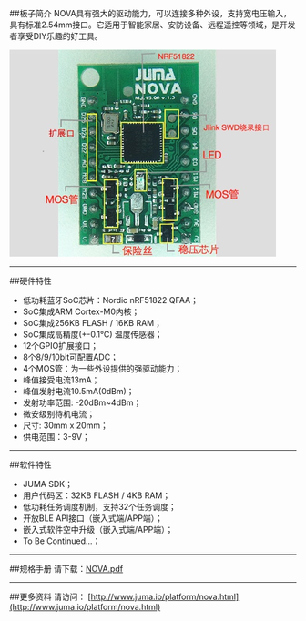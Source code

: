 
##板子简介
NOVA具有强大的驱动能力，可以连接多种外设，支持宽电压输入，具有标准2.54mm接口。它适用于智能家居、安防设备、远程遥控等领域，是开发者享受DIY乐趣的好工具。

![](./images/nova_intro.jpg)

***
##硬件特性
- 低功耗蓝牙SoC芯片：Nordic nRF51822 QFAA；
- SoC集成ARM Cortex-M0内核；
- SoC集成256KB FLASH / 16KB RAM；
- SoC集成高精度(+-0.1℃) 温度传感器；
- 12个GPIO扩展接口；
- 8个8/9/10bit可配置ADC；
- 4个MOS管：为一些外设提供的强驱动能力；
- 峰值接受电流13mA；
- 峰值发射电流10.5mA(0dBm)；
- 发射功率范围: -20dBm~4dBm；
- 微安级别待机电流；
- 尺寸: 30mm x 20mm；
- 供电范围：3-9V；


***
##软件特性
- JUMA SDK；
- 用户代码区：32KB FLASH / 4KB RAM；
- 低功耗任务调度机制，支持32个任务调度；
- 开放BLE API接口（嵌入式端/APP端）；
- 嵌入式软件空中升级（嵌入式端/APP端）；
- To Be Continued...；


***
##规格手册
请下载：[NOVA.pdf](http://www.juma.io/spec/nova.pdf)

***
##更多资料
请访问：
[http://www.juma.io/platform/nova.html](http://www.juma.io/platform/nova.html)



